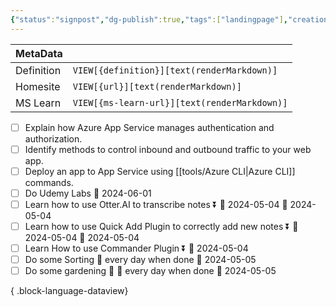 ```yaml
---
{"status":"signpost","dg-publish":true,"tags":["landingpage"],"creation_date":"2024-05-04 14:43","definition":"undefined","ms-learn-url":"undefined","url":"undefined","permalink":"/mo-cs/task-management/","dgPassFrontmatter":true}
---
```


| MetaData   |                                              |
| ---------- | -------------------------------------------- |
| Definition | `VIEW[{definition}][text(renderMarkdown)]`   |
| Homesite   | `VIEW[{url}][text(renderMarkdown)]`          |
| MS Learn   | `VIEW[{ms-learn-url}][text(renderMarkdown)]` |
- [ ] Explain how Azure App Service manages authentication and authorization.
- [ ] Identify methods to control inbound and outbound traffic to your web app.
- [ ] Deploy an app to App Service using [[tools/Azure CLI\|Azure CLI]] commands.
- [ ] Do Udemy Labs 📅 2024-06-01
- [ ] Learn how to use Otter.AI to transcribe notes ⏬ 🛫 2024-05-04 📅 2024-05-04
- [ ] Learn how to use Quick Add Plugin to correctly add  new notes ⏬ 🛫 2024-05-04 📅 2024-05-04
- [ ] Learn How to use Commander Plugin ⏬ 📅 2024-05-04
- [ ] Do some Sorting 🔁 every day when done 🛫 2024-05-05
- [ ] Do some gardening 🔽 🔁 every day when done 🛫 2024-05-05

{ .block-language-dataview}
